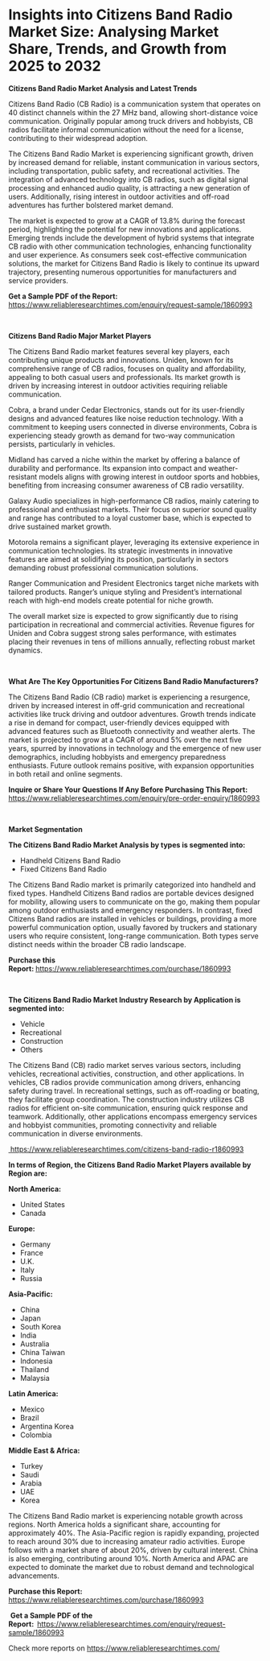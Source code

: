 <p><h1>Insights into Citizens Band Radio Market Size: Analysing Market Share, Trends, and Growth from 2025 to 2032</h1></p><p><strong>Citizens Band Radio Market Analysis and Latest Trends</strong></p>
<p><p>Citizens Band Radio (CB Radio) is a communication system that operates on 40 distinct channels within the 27 MHz band, allowing short-distance voice communication. Originally popular among truck drivers and hobbyists, CB radios facilitate informal communication without the need for a license, contributing to their widespread adoption.</p><p>The Citizens Band Radio Market is experiencing significant growth, driven by increased demand for reliable, instant communication in various sectors, including transportation, public safety, and recreational activities. The integration of advanced technology into CB radios, such as digital signal processing and enhanced audio quality, is attracting a new generation of users. Additionally, rising interest in outdoor activities and off-road adventures has further bolstered market demand.</p><p>The market is expected to grow at a CAGR of 13.8% during the forecast period, highlighting the potential for new innovations and applications. Emerging trends include the development of hybrid systems that integrate CB radio with other communication technologies, enhancing functionality and user experience. As consumers seek cost-effective communication solutions, the market for Citizens Band Radio is likely to continue its upward trajectory, presenting numerous opportunities for manufacturers and service providers.</p></p>
<p><strong>Get a Sample PDF of the Report:&nbsp;</strong> <a href="https://www.reliableresearchtimes.com/enquiry/request-sample/1860993?utm_campaign=3315&utm_medium=2&utm_source=Github&utm_content=ia&utm_term=08042025&utm_id=citizens-band-radio">https://www.reliableresearchtimes.com/enquiry/request-sample/1860993</a></p>
<p>&nbsp;</p>
<p><strong>Citizens Band Radio Major Market Players</strong></p>
<p><p>The Citizens Band Radio market features several key players, each contributing unique products and innovations. Uniden, known for its comprehensive range of CB radios, focuses on quality and affordability, appealing to both casual users and professionals. Its market growth is driven by increasing interest in outdoor activities requiring reliable communication.</p><p>Cobra, a brand under Cedar Electronics, stands out for its user-friendly designs and advanced features like noise reduction technology. With a commitment to keeping users connected in diverse environments, Cobra is experiencing steady growth as demand for two-way communication persists, particularly in vehicles.</p><p>Midland has carved a niche within the market by offering a balance of durability and performance. Its expansion into compact and weather-resistant models aligns with growing interest in outdoor sports and hobbies, benefiting from increasing consumer awareness of CB radio versatility.</p><p>Galaxy Audio specializes in high-performance CB radios, mainly catering to professional and enthusiast markets. Their focus on superior sound quality and range has contributed to a loyal customer base, which is expected to drive sustained market growth.</p><p>Motorola remains a significant player, leveraging its extensive experience in communication technologies. Its strategic investments in innovative features are aimed at solidifying its position, particularly in sectors demanding robust professional communication solutions.</p><p>Ranger Communication and President Electronics target niche markets with tailored products. Ranger’s unique styling and President’s international reach with high-end models create potential for niche growth.</p><p>The overall market size is expected to grow significantly due to rising participation in recreational and commercial activities. Revenue figures for Uniden and Cobra suggest strong sales performance, with estimates placing their revenues in tens of millions annually, reflecting robust market dynamics.</p></p>
<p>&nbsp;</p>
<p><strong>What Are The Key Opportunities For Citizens Band Radio Manufacturers?</strong></p>
<p><p>The Citizens Band Radio (CB radio) market is experiencing a resurgence, driven by increased interest in off-grid communication and recreational activities like truck driving and outdoor adventures. Growth trends indicate a rise in demand for compact, user-friendly devices equipped with advanced features such as Bluetooth connectivity and weather alerts. The market is projected to grow at a CAGR of around 5% over the next five years, spurred by innovations in technology and the emergence of new user demographics, including hobbyists and emergency preparedness enthusiasts. Future outlook remains positive, with expansion opportunities in both retail and online segments.</p></p>
<p><strong>Inquire or Share Your Questions If Any Before Purchasing This Report:</strong> <a href="https://www.reliableresearchtimes.com/enquiry/pre-order-enquiry/1860993?utm_campaign=3315&utm_medium=2&utm_source=Github&utm_content=ia&utm_term=08042025&utm_id=citizens-band-radio">https://www.reliableresearchtimes.com/enquiry/pre-order-enquiry/1860993</a></p>
<p>&nbsp;</p>
<p><strong>Market Segmentation</strong></p>
<p><strong>The Citizens Band Radio Market Analysis by types is segmented into:</strong></p>
<p><ul><li>Handheld Citizens Band Radio</li><li>Fixed Citizens Band Radio</li></ul></p>
<p><p>The Citizens Band Radio market is primarily categorized into handheld and fixed types. Handheld Citizens Band radios are portable devices designed for mobility, allowing users to communicate on the go, making them popular among outdoor enthusiasts and emergency responders. In contrast, fixed Citizens Band radios are installed in vehicles or buildings, providing a more powerful communication option, usually favored by truckers and stationary users who require consistent, long-range communication. Both types serve distinct needs within the broader CB radio landscape.</p></p>
<p><strong>Purchase this Report:&nbsp;</strong><a href="https://www.reliableresearchtimes.com/purchase/1860993?utm_campaign=3315&utm_medium=2&utm_source=Github&utm_content=ia&utm_term=08042025&utm_id=citizens-band-radio">https://www.reliableresearchtimes.com/purchase/1860993</a></p>
<p>&nbsp;</p>
<p><strong>The Citizens Band Radio Market Industry Research by Application is segmented into:</strong></p>
<p><ul><li>Vehicle</li><li>Recreational</li><li>Construction</li><li>Others</li></ul></p>
<p><p>The Citizens Band (CB) radio market serves various sectors, including vehicles, recreational activities, construction, and other applications. In vehicles, CB radios provide communication among drivers, enhancing safety during travel. In recreational settings, such as off-roading or boating, they facilitate group coordination. The construction industry utilizes CB radios for efficient on-site communication, ensuring quick response and teamwork. Additionally, other applications encompass emergency services and hobbyist communities, promoting connectivity and reliable communication in diverse environments.</p></p>
<p><a href="https://www.reliableresearchtimes.com/citizens-band-radio-r1860993?utm_campaign=3315&utm_medium=2&utm_source=Github&utm_content=ia&utm_term=08042025&utm_id=citizens-band-radio">&nbsp;https://www.reliableresearchtimes.com/citizens-band-radio-r1860993</a></p>
<p><strong>In terms of Region, the Citizens Band Radio Market Players available by Region are:</strong></p>
<p>
    <p> <strong> North America: </strong>
        <ul>
            <li>United States</li>
            <li>Canada</li>
        </ul>
        </p> 
    <p> <strong> Europe: </strong>
        <ul>
            <li>Germany</li>
            <li>France</li>
            <li>U.K.</li>
            <li>Italy</li>
            <li>Russia</li>
        </ul>
        </p> 
    <p> <strong> Asia-Pacific: </strong>
        <ul>
            <li>China</li>
            <li>Japan</li>
            <li>South Korea</li>
            <li>India</li>
            <li>Australia</li>
            <li>China Taiwan</li>
            <li>Indonesia</li>
            <li>Thailand</li>
            <li>Malaysia</li>
        </ul>
        </p> 
    <p> <strong> Latin America: </strong>
        <ul>
            <li>Mexico</li>
            <li>Brazil</li>
            <li>Argentina Korea</li>
            <li>Colombia</li>
        </ul>
        </p> 
    <p> <strong> Middle East & Africa: </strong>
        <ul>
            <li>Turkey</li>
            <li>Saudi</li>
            <li>Arabia</li>
            <li>UAE</li>
            <li>Korea</li>
        </ul>
    </p>
    </p>
<p><p>The Citizens Band Radio market is experiencing notable growth across regions. North America holds a significant share, accounting for approximately 40%. The Asia-Pacific region is rapidly expanding, projected to reach around 30% due to increasing amateur radio activities. Europe follows with a market share of about 20%, driven by cultural interest. China is also emerging, contributing around 10%. North America and APAC are expected to dominate the market due to robust demand and technological advancements.</p></p>
<p><strong>Purchase this Report: </strong><a href="https://www.reliableresearchtimes.com/purchase/1860993?utm_campaign=3315&utm_medium=2&utm_source=Github&utm_content=ia&utm_term=08042025&utm_id=citizens-band-radio">https://www.reliableresearchtimes.com/purchase/1860993</a></p>
<p>&nbsp;<strong>Get a Sample PDF of the Report:&nbsp;&nbsp;</strong><a href="https://www.reliableresearchtimes.com/enquiry/request-sample/1860993?utm_campaign=3315&utm_medium=2&utm_source=Github&utm_content=ia&utm_term=08042025&utm_id=citizens-band-radio">https://www.reliableresearchtimes.com/enquiry/request-sample/1860993</a></p>
<p><strong></strong></p>
<p>Check more reports on <a href="https://www.reliableresearchtimes.com/?utm_campaign=3315&utm_medium=2&utm_source=Github&utm_content=ia&utm_term=08042025&utm_id=citizens-band-radio">https://www.reliableresearchtimes.com/</a></p>